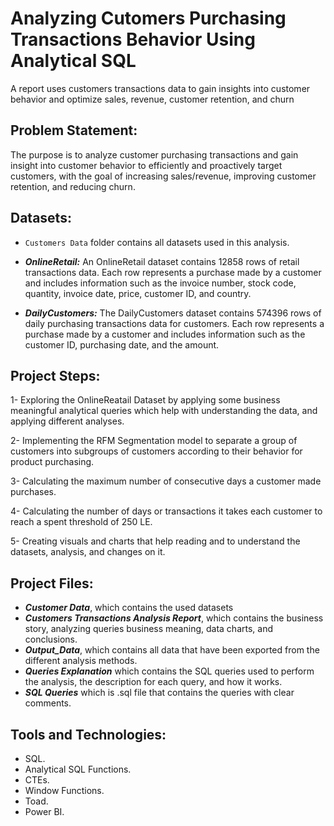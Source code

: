 # Analyzing Cutomers Purchasing Transactions Behavior Using Analytical SQL
A report uses customers transactions data to gain insights into customer behavior and optimize sales, revenue, customer retention, and churn

## Problem Statement:

The purpose is to analyze customer purchasing transactions and gain insight into customer behavior to efficiently and proactively target customers, with the goal of increasing sales/revenue, improving customer retention, and reducing churn.

## Datasets:

- ``` Customers Data ``` folder contains all datasets used in this analysis.

- ***OnlineRetail:*** An OnlineRetail dataset contains 12858 rows of retail transactions data. Each row represents a purchase made by a customer and includes information such as the invoice number, stock code, quantity, invoice date, price, customer ID, and country.

- ***DailyCustomers:*** The DailyCustomers dataset contains 574396 rows of daily purchasing transactions data for customers. Each row represents a purchase made by a customer and includes information such as the customer ID, purchasing date, and the amount.


## Project Steps:

1- Exploring the OnlineReatail Dataset by applying some business meaningful analytical queries which help with understanding the data, and applying different analyses.

2- Implementing the RFM Segmentation model to separate
a group of customers into subgroups of customers according to their behavior for product purchasing.

3- Calculating the maximum number of consecutive days a customer made purchases.

4- Calculating the number of days or transactions it takes each customer to reach a spent threshold of 250 LE.

5- Creating visuals and charts that help reading and to understand the datasets, analysis, and changes on it.

## Project Files:

- ***Customer Data***, which contains the used datasets
- ***Customers Transactions Analysis Report***, which contains the business story, analyzing queries business meaning, data charts, and conclusions.
- ***Output_Data***, which contains all data that have been exported from the different analysis methods.
- ***Queries Explanation*** which contains the SQL queries used to perform the analysis, the description for each query, and how it works.
- ***SQL Queries*** which is .sql file that contains the queries with clear comments.

## Tools and Technologies:

- SQL.
- Analytical SQL Functions.
- CTEs.
- Window Functions.
- Toad.
- Power BI.
